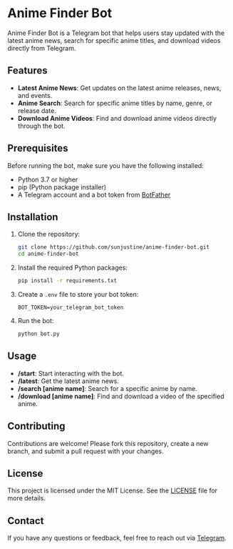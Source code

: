 # Anime Finder Bot

Anime Finder Bot is a Telegram bot that helps users stay updated with the latest anime news, search for specific anime titles, and download videos directly from Telegram.

## Features

- **Latest Anime News**: Get updates on the latest anime releases, news, and events.
- **Anime Search**: Search for specific anime titles by name, genre, or release date.
- **Download Anime Videos**: Find and download anime videos directly through the bot.

## Prerequisites

Before running the bot, make sure you have the following installed:

- Python 3.7 or higher
- pip (Python package installer)
- A Telegram account and a bot token from [BotFather](https://core.telegram.org/bots#botfather)

## Installation

1. Clone the repository:

    ```bash
    git clone https://github.com/sunjustine/anime-finder-bot.git
    cd anime-finder-bot
    ```

2. Install the required Python packages:

    ```bash
    pip install -r requirements.txt
    ```

3. Create a `.env` file to store your bot token:

    ```plaintext
    BOT_TOKEN=your_telegram_bot_token
    ```

4. Run the bot:

    ```bash
    python bot.py
    ```

## Usage

- **/start**: Start interacting with the bot.
- **/latest**: Get the latest anime news.
- **/search [anime name]**: Search for a specific anime by name.
- **/download [anime name]**: Find and download a video of the specified anime.

## Contributing

Contributions are welcome! Please fork this repository, create a new branch, and submit a pull request with your changes.

## License

This project is licensed under the MIT License. See the [LICENSE](LICENSE) file for more details.

## Contact

If you have any questions or feedback, feel free to reach out via [Telegram](https://t.me/yourusername).

